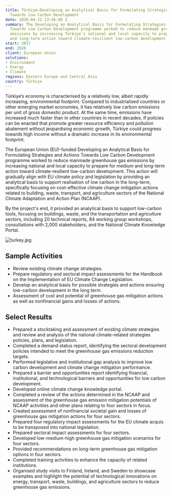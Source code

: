 ```yaml
---
title: Türkiye—Developing an Analytical Basis for Formulating Strategies and Actions
  Towards Low Carbon Development
date: 2020-04-21 13:56:00 Z
summary: The Developing an Analytical Basis for Formulating Strategies and Actions
  Towards Low Carbon Development programme worked to reduce manmade greenhouse gas
  emissions by increasing Türkiye's national and local capacity to prepare for medium
  and long-term action toward climate-resilient low-carbon development.
start: 2017
end: 2020
client: European Union
solutions:
- Environment
- Energy
- Climate
regions: Eastern Europe and Central Asia
country: Türkiye
---
```


Türkiye’s economy is characterised by a relatively low, albeit rapidly increasing, environmental footprint. Compared to industrialised countries or other emerging market economies, it has relatively low carbon emissions per unit of gross domestic product. At the same time, emissions have increased much faster than in other countries in recent decades. If policies can be enacted that promote greater resource efficiency and pollution abatement without jeopardising economic growth, Türkiye could progress towards high income without a dramatic increase in its environmental footprint. 

The European Union (EU)-funded Developing an Analytical Basis for Formulating Strategies and Actions Towards Low Carbon Development programme worked to reduce manmade greenhouse gas emissions by increasing national and local capacity to prepare for medium and long-term action toward climate-resilient low-carbon development. This action will gradually align with EU climate policy and legislation by providing an analytical basis to support realisation of low carbon in the long-term, specifically focusing on cost-effective climate change mitigation actions related to building, waste, transport, and agriculture sectors of the National Climate Adaptation and Action Plan (NCAAP).

By the project's end, it provided an analytical basis to support low-carbon tools, focusing on buildings, waste, and the transportation and agriculture sectors, including 20 technical reports, 84 working group workshops, consultations with 2,000 stakeholders, and the National Climate Knowledge Portal.

![turkey.jpg](/uploads/turkey.jpg)

## Sample Activities

* Review existing climate change strategies.
* Prepare regulatory and sectoral impact assessments for the Handbook on the Implementation of EU Climate Change Legislation.
* Develop an analytical basis for possible strategies and actions ensuring low-carbon development in the long term.
* Assessment of cost and potential of greenhouse gas mitigation actions as well as nonfinancial gains and losses of actions.

## Select Results
 
* Prepared a stocktaking and assessment of existing climate strategies and review and analysis of the national climate-related strategies policies, plans, and legislation. 
* Completed a demand status report, identifying the sectoral development policies intended to meet the greenhouse gas emissions reduction targets. 
* Performed legislative and institutional gap analysis to improve low carbon development and climate change mitigation performance.
* Prepared a barrier and opportunities report identifying financial, institutional, and technological barriers and opportunities for low carbon development.
* Developed online climate change knowledge portal.
* Completed a review of the actions determined in the NCAAP and assessment of the greenhouse gas emission mitigation potentials of NCAAP activities and other plans relating to four sectors in focus. 
* Created assessment of nonfinancial societal gain and losses of greenhouse gas mitigation actions for four sectors.
* Prepared four regulatory impact assessments for the EU climate acquis to be transposed into national legislation. 
* Prepared sectoral impact assessments for four sectors.
* Developed low-medium-high greenhouse gas mitigation scenarios for four sectors.
* Provided recommendations on long-term greenhouse gas mitigation options in four sectors.
* Completed training activities to enhance the capacity of related institutions.
* Organised study visits to Finland, Ireland, and Sweden to showcase examples and highlight the potential of technological innovations on energy, transport, waste, buildings, and agriculture sectors to reduce greenhouse gas emissions. 
